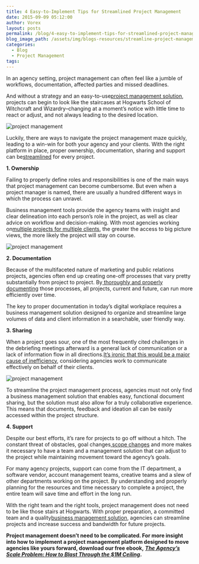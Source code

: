 ```yaml
---
title: 4 Easy-to-Implement Tips for Streamlined Project Management
date: 2015-09-09 05:12:00
author: Vorex
layout: posts
permalink: /blog/4-easy-to-implement-tips-for-streamlined-project-management/
blog_image_path: /assets/img/blogs-resources/streamline-project-management.jpg
categories:
  - Blog
  - Project Management
tags:  
---
```



In an agency setting, project management can often feel like a jumble of workflows, documentation, affected parties and missed deadlines.

And without a strategy and an easy-to-use[project management solution](http://www.vorex.com/product/online-project-management/), projects can begin to look like the staircases at Hogwarts School of Witchcraft and Wizardry–changing at a moment’s notice with little time to react or adjust, and not always leading to the desired location.<!--more-->

![project management](https://media.giphy.com/media/sG6OMoGquxffa/giphy.gif)

Luckily, there are ways to navigate the project management maze quickly, leading to a win-win for both your agency and your clients. With the right platform in place, proper ownership, documentation, sharing and support can be[streamlined](http://smallbusiness.chron.com/streamline-work-process-improve-work-flow-3929.html) for every project.

**1. Ownership**

Failing to properly define roles and responsibilities is one of the main ways that project management can become cumbersome. But even when a project manager is named, there are usually a hundred different ways in which the process can unravel.

Business management tools provide the agency teams with insight and clear delineation into each person’s role in the project, as well as clear advice on workflow and decision-making. With most agencies working on[multiple projects for multiple clients](http://www.innovatenewalbany.org/business/agency-life-manage-multiple-projects/), the greater the access to big picture views, the more likely the project will stay on course.

![project management](https://media.giphy.com/media/12TRwqHpz2cfzG/giphy.gif)

**2. Documentation**

Because of the multifaceted nature of marketing and public relations projects, agencies often end up creating one-off processes that vary pretty substantially from project to project. By[ thoroughly and properly documenting](http://dabrianmarketing.com/blog/tips-to-streamline-project-management/) those processes, all projects, current and future, can run more efficiently over time.

The key to proper documentation in today’s digital workplace requires a business management solution designed to organize and streamline large volumes of data and client information in a searchable, user friendly way.

**3. Sharing**

When a project goes sour, one of the most frequently cited challenges in the debriefing meetings afterward is a general lack of communication or a lack of information flow in all directions.[It’s ironic that this would be a major cause of inefficiency](http://blog.raventools.com/4-project-management-tips-to-streamline-your-ppc-campaigns/), considering agencies work to communicate effectively on behalf of their clients.

![project management](https://media.giphy.com/media/10IgQgi0J5TnUs/giphy.gif)

To streamline the project management process, agencies must not only find a business management solution that enables easy, functional document sharing, but the solution must also allow for a truly collaborative experience. This means that documents, feedback and ideation all can be easily accessed within the project structure.

**4. Support**

Despite our best efforts, it’s rare for projects to go off without a hitch. The constant threat of obstacles, goal changes,[scope changes](https://blog.bidsketch.com/clients/preventing-scope-creep/) and more makes it necessary to have a team and a management solution that can adjust to the project while maintaining movement toward the agency’s goals.

For many agency projects, support can come from the IT department, a software vendor, account management teams, creative teams and a slew of other departments working on the project. By understanding and properly planning for the resources and time necessary to complete a project, the entire team will save time and effort in the long run.

With the right team and the right tools, project management does not need to be like those stairs at Hogwarts. With proper preparation, a committed team and a quality[business management solution](http://www.vorex.com/solutions/agencies-professional-services-organizations/), agencies can streamline projects and increase success and bandwidth for future projects.

**Project management doesn’t need to be complicated. For more insight into how to implement a project management platform designed to move agencies like yours forward, download our free ebook,** [***The Agency’s Scale Problem: How to Blast Through the $1M Ceiling***](http://vorex.hs-sites.com/agency-scale-ebook?__hstc=100746398.b2843db0333d5242d1d7cad84e1e93d1.1428948442272.1440446483734.1440526696415.69&amp;__hssc=100746398.5.1440526696415&amp;__hsfp=3983076714)**.**
